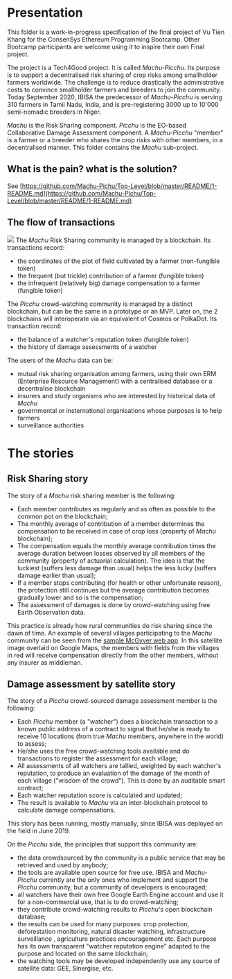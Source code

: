 # Presentation

This folder is a work-in-progress specification of the final project of Vu Tien Khang for the ConsenSys Ethereum Programming Bootcamp. Other Bootcamp participants are welcome using it to inspire their own Final project.

The project is a Tech4Good project. It is called _Machu-Picchu_. Its purpose is to support a decentralised risk sharing of crop risks among smallholder farmers worldwide. The challenge is to reduce drastically the administrative costs to convince smallholder farmers and breeders to join the community. Today September 2020, IBISA the predecessor of _Machu-Picchu_ is serving 310 farmers in Tamil Nadu, India, and is pre-registering 3000 up to 10'000 semi-nomadic breeders in Niger.

_Machu_ is the Risk Sharing component. _Picchu_ is the EO-based Collaborative Damage Assessment component. A _Machu-Picchu_ "member" is a farmer or a breeder who shares the crop risks with other members, in a decentralised manner. This folder contains the _Machu_ sub-project.

## What is the pain? what is the solution?
See [https://github.com/Machu-Pichu/Top-Level/blob/master/README/1-README.md](https://github.com/Machu-Pichu/Top-Level/blob/master/README/1-README.md)

## The flow of transactions
![](https://github.com/Machu-Pichu/Top-Level/blob/master/common/images/20200914%20Machu-Picchu%20Transactions.png)
The _Machu_ Risk Sharing community is managed by a blockchain. Its transactions record:
* the coordinates of the plot of field cultivated by a farmer (non-fungible token)
* the frequent (but trickle) contribution of a farmer (fungible token)
* the infrequent (relatively big) damage compensation to a farmer (fungible token)

The _Picchu_ crowd-watching community is managed by a distinct blockchain, but can be the same in a prototype or an MVP. Later on, the 2 blockchains will interoperate via an equivalent of Cosmos or PolkaDot. Its transaction record:
* the balance of a watcher's reputation token (fungible token)
* the history of damage assessments of a watcher

The users of the _Machu_ data can be:
* mutual risk sharing organisation among farmers, using their own ERM (Enterprise Resource Management) with a centralised database or a decentralise blockchain
* insurers and study organisms who are interested by historical data of _Machu_
* governmental or insternational organisations whose purposes is to help farmers
* surveillance authorities

# The stories
## Risk Sharing story
The story of a _Machu_ risk sharing member is the following:
*	Each member contributes as regularly and as often as possible to the common pot on the blockchain;
*	The monthly average of contribution of a member determines the compensation to be received in case of crop loss (property of _Machu_ blockchain);
*	The compensation equals the monthly average contribution times the average duration between losses observed by all members of the community (property of actuarial calculation). The idea is that the luckiest (suffers less damage than usual) helps the less lucky (suffers damage earlier than usual);
*	If a member stops contributing (for health or other unfortunate reason), the protection still continues but the average contribution becomes gradually lower and so is the compensation;
*	The assessment of damages is done by crowd-watching using free Earth Observation data.

This practice is already how rural communities do risk sharing since the dawn of time. An example of several villages participating to the _Machu_ community can be seen from the [sample McGyver web app](https://ibisa.users.earthengine.app/view/mcgyver3). In this satellite image overlaid on Google Maps, the members with fields from the villages in red will receive compensation directly from the other members, without any insurer as middleman.

## Damage assessment by satellite story
The story of a _Picchu_ crowd-sourced damage assessment member is the following:
*	Each _Picchu_ member (a "watcher") does a blockchain transaction to a known public address of a contract to signal that he/she is ready to receive 10 locations (from true _Machu_ members, anywhere in the world) to assess;
*	He/she uses the free crowd-watching tools available and do transactions to register the assessment for each village;
*	All assessments of all watchers are tallied, weighted by each watcher's reputation, to produce an evaluation of the damage of the month of each village ("wisdom of the crowd"). This is done by an auditable smart contract;
*	Each watcher reputation score is calculated and updated;
*	The result is available to _Machu_ via an inter-blockchain protocol to calculate damage compensations.

This story has been running, mostly manually, since IBISA was deployed on the field in June 2019.

On the _Picchu_ side, the principles that support this community are:
*	the data crowdsourced by the community is a public service that may be retrieved and used by anybody;
*	the tools are available open source for free use. IBISA and _Machu-Picchu_ currently are the only ones who implement and support the _Picchu_ community, but a community of developers is encouraged;
*	all watchers have their own free Google Earth Engine account and use it for a non-commercial use, that is to do crowd-watching;
*	they contribute crowd-watching results to _Picchu_'s open blockchain database;
*	the results can be used for many purposes: crop protection, deforestation monitoring, natural disaster watching, infrastructure surveillance , agriculture practices encouragement etc. Each purpose has its own transparent "watcher reputation engine" adapted to the purpose and located on the same blockchain;
*	the watching tools may be developed independently use any source of satellite data: GEE, Sinergise, etc.
